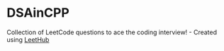 # DSAinCPP
Collection of LeetCode questions to ace the coding interview! - Created using [LeetHub](https://github.com/QasimWani/LeetHub)
